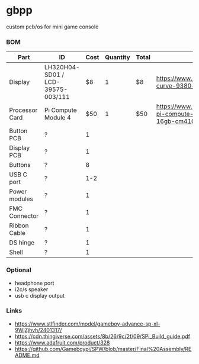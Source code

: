 # gbpp
custom pcb/os for mini game console

### BOM
| Part | ID | Cost | Quantity | Total | Link |
| ---- | -- | ---- | -------- | ---- | ---- |
| Display | LH320H04-SD01 / LCD-39575-003/111 | $8 | 1 | $8 | https://www.etradesupply.com/blackberry-curve-9380-lcd-screen.html |
| Processor Card | Pi Compute Module 4 | $50 | 1 | $50 | https://www.pishop.us/product/raspberry-pi-compute-module-4-wireless-2gb-16gb-cm4102016/ |
| Button PCB | ? | 1 |
| Display PCB | ? | 1 |
| Buttons | ? | 8 |
| USB C port | ? | 1-2 |
| Power modules | ? | 1 |
| FMC Connector | ? | 1 |
| Ribbon Cable | ? | 1 |
| DS hinge | ? | 1 |
| Shell | ? | 1 |

### Optional
- headphone port
- i2c/s speaker
- usb c display output

### Links
- https://www.stlfinder.com/model/gameboy-advance-sp-xl-9WjZjhvh/2401317/
- https://cdn.thingiverse.com/assets/8b/26/9c/2f/09/SPi_Build_guide.pdf
- https://www.adafruit.com/product/328
- https://github.com/Gameboypi/SPW/blob/master/Final%20Assembly/README.md
